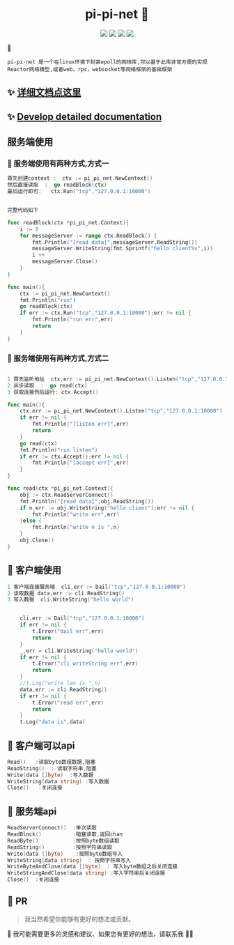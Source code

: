 
<h1 align="center">pi-pi-net 👋</h1>

<p align="center">
  <img src="https://img.shields.io/badge/linux-epoll-yellowgreen" />
  <img src="https://img.shields.io/badge/linux-golang-red" />
  <img src="https://img.shields.io/badge/linux-pi__pi__net-orange" />
  <img src="https://img.shields.io/badge/linux-pi--pi--miao-brightgreen" />
</p>

 🎉
```azure
pi-pi-net 是一个在linux环境下封装epoll的网络库,可以基于此库非常方便的实现Reactor网络模型,或者web，rpc，websocket等网络框架的基础框架
```


## ✨ [详细文档点这里](https://pkg.go.dev/github.com/pi-pi-miao/pi_pi_net)
## ✨ [Develop detailed documentation](https://pkg.go.dev/github.com/pi-pi-miao/pi_pi_net)


## 服务端使用

### 👊 服务端使用有两种方式,方式一
```go
首先创建context :  ctx := pi_pi_net.NewContext()
然后直接读取  :  go readBlock(ctx)
最后运行即可:   ctx.Run("tcp","127.0.0.1:10000")


完整代码如下

func readBlock(ctx *pi_pi_net.Context){
    i := 0
    for messageServer := range ctx.ReadBlock() {
        fmt.Println("[read data]",messageServer.ReadString())
        messageServer.WriteString(fmt.Sprintf("hello client%v",i))
        i ++
        messageServer.Close()
    }
}

func main(){
    ctx := pi_pi_net.NewContext()
    fmt.Println("run")
    go readBlock(ctx)
    if err := ctx.Run("tcp","127.0.0.1:10000");err != nil {
        fmt.Println("run err",err)
        return
    }
}
```

### 👊 服务端使用有两种方式,方式二

```go

1 首先监听地址  ctx,err := pi_pi_net.NewContext().Listen("tcp","127.0.0.1:10000")
2 异步读取  :  go read(ctx)
3 获取连接然后运行: ctx.Accept()

func main(){
	ctx,err := pi_pi_net.NewContext().Listen("tcp","127.0.0.1:10000")
	if err != nil {
		fmt.Println("[listen err]",err)
		return
	}
	go read(ctx)
	fmt.Println("run listen")
	if err := ctx.Accept();err != nil {
		fmt.Println("[accept err]",err)
	}
}

func read(ctx *pi_pi_net.Context){
	obj := ctx.ReadServerConnect()
	fmt.Println("[read data]",obj.ReadString())
	if n,err := obj.WriteString("hello client");err != nil {
		fmt.Println("write err",err)
	}else {
		fmt.Println("write n is ",n)
	}
	obj.Close()
}
```

## 👊 客户端使用

```go
1 客户端连接服务端 	cli,err := Dail("tcp","127.0.0.1:10000")
2 读取数据 data,err := cli.ReadString()
3 写入数据  cli.WriteString("hello world")


	cli,err := Dail("tcp","127.0.0.1:10000")
	if err != nil {
		t.Error("dail err",err)
		return
	}
	_,err = cli.WriteString("hello world")
	if err != nil {
		t.Error("cli writeString err",err)
		return
	}
	//t.Log("write len is ",n)
	data,err := cli.ReadString()
	if err != nil {
		t.Error("read err",err)
		return
	}
	t.Log("data is",data)
```

## 👊 客户端可以api

```go
Read()   :读取byte数组数据,阻塞
ReadString()  : 读取字符串,阻塞
Write(data []byte)  :写入数据
WriteString(data string) :写入数据
Close()   :关闭连接

```

## 🔨 服务端api

```go
ReadServerConnect()  :单次读取
ReadBlock()          :阻塞读取,返回chan
ReadByte()           :按照byte数组读取
ReadString()         :按照字符串读取
Write(data []byte)    :按照byte数组写入
WriteString(data string)  : 按照字符串写入
WriteByteAndClose(data []byte)  : 写入byte数组之后关闭连接
WriteStringAndClose(data string) :写入字符串后关闭连接
Close()  :关闭连接
```




## 🔋 PR
> 我当然希望你能够有更好的想法或贡献。

🚥 我可能需要更多的灵感和建议、如果您有更好的想法，请联系我 🙌🙌


















